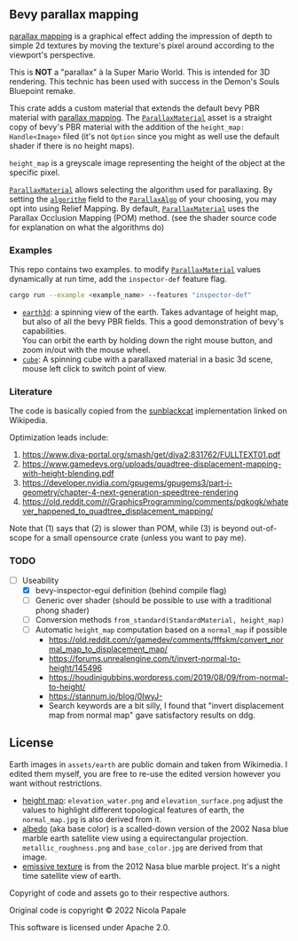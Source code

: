 ## Bevy parallax mapping

[parallax mapping] is a graphical effect adding the impression of depth to
simple 2d textures by moving the texture's pixel around according to the
viewport's perspective.

This is **NOT** a "parallax" à la Super Mario World. This is intended for 3D
rendering. This technic has been used with success in the Demon's Souls
Bluepoint remake.

This crate adds a custom material that extends the default bevy PBR material
with [parallax mapping]. The [`ParallaxMaterial`] asset is a straight copy
of bevy's PBR material with the addition of the `height_map: Handle<Image>`
filed (it's not `Option` since you might as well use the default shader if
there is no height maps).

`height_map` is a greyscale image representing the height of the object at the
specific pixel.

[`ParallaxMaterial`] allows selecting the algorithm used for parallaxing. By
setting the [`algorithm`] field to the [`ParallaxAlgo`] of your choosing, you
may opt into using Relief Mapping. By default, [`ParallaxMaterial`] uses the
Parallax Occlusion Mapping (POM) method. (see the shader source code for
explanation on what the algorithms do)

### Examples

This repo contains two examples. to modify [`ParallaxMaterial`] values
dynamically at run time, add the `inspector-def` feature flag.

```bash
cargo run --example <example_name> --features "inspector-def"
```

- [`earth3d`]: a spinning view of the earth. Takes advantage of height map,
  but also of all the bevy PBR fields. This a good demonstration of bevy's
  capabilities.
  \
  You can orbit the earth by holding down the right mouse button, and zoom
  in/out with the mouse wheel.
- [`cube`]: A spinning cube with a parallaxed material in a basic 3d scene,
  mouse left click to switch point of view.

  
### Literature

The code is basically copied from the [sunblackcat] implementation linked
on Wikipedia.

Optimization leads include:

1. <https://www.diva-portal.org/smash/get/diva2:831762/FULLTEXT01.pdf>
2. <https://www.gamedevs.org/uploads/quadtree-displacement-mapping-with-height-blending.pdf>
3. <https://developer.nvidia.com/gpugems/gpugems3/part-i-geometry/chapter-4-next-generation-speedtree-rendering>
4. <https://old.reddit.com/r/GraphicsProgramming/comments/pgkogk/whatever_happened_to_quadtree_displacement_mapping/>

Note that (1) says that (2) is slower than POM, while (3) is beyond out-of-scope
for a small opensource crate (unless you want to pay me).

### TODO

- [ ] Useability
  - [X] bevy-inspector-egui definition (behind compile flag)
  - [ ] Generic over shader (should be possible to use with a
        traditional phong shader)
  - [ ] Conversion methods `from_standard(StandardMaterial, height_map)`
  - [ ] Automatic `height_map` computation based on a `normal_map` if possible
    - <https://old.reddit.com/r/gamedev/comments/fffskm/convert_normal_map_to_displacement_map/>
    - <https://forums.unrealengine.com/t/invert-normal-to-height/145496>
    - <https://houdinigubbins.wordpress.com/2019/08/09/from-normal-to-height/>
    - <https://stannum.io/blog/0IwyJ->
    - Search keywords are a bit silly, I found that "invert displacement map from normal map" gave
      satisfactory results on ddg.

## License

Earth images in `assets/earth` are public domain and taken from Wikimedia. I edited them myself, you
are free to re-use the edited version however you want without restrictions.

- [height map]: `elevation_water.png` and `elevation_surface.png` adjust the values to highlight
  different topological features of earth, the `normal_map.jpg` is also derived from it.
- [albedo] (aka base color) is a scalled-down version of the 2002 Nasa blue marble earth satellite
  view using a equirectangular projection. `metallic_roughness.png` and `base_color.jpg` are derived
  from that image.
- [emissive texture] is from the 2012 Nasa blue marble project. It's a night time satellite view of
  earth.

Copyright of code and assets go to their respective authors.

Original code is copyright © 2022 Nicola Papale

This software is licensed under Apache 2.0.


[parallax mapping]: https://en.wikipedia.org/wiki/Parallax_mapping
[parallax occlusion mapping]: https://en.wikipedia.org/wiki/Parallax_occlusion_mapping
[sunblackcat]: https://web.archive.org/web/20150419215321/http://sunandblackcat.com/tipFullView.php?l=eng&topicid=28
[height map]: https://commons.wikimedia.org/wiki/File:Earth_dry_elevation.png
[albedo]: https://commons.wikimedia.org/wiki/File:Blue_Marble_2002_bg21600.png
[emissive texture]: https://commons.wikimedia.org/wiki/File:Composite_map_of_the_world_2012.jpg
[`ParallaxMaterial`]: https://docs.rs/bevy_mod_paramap/0.1.0/bevy_mod_paramap/struct.ParallaxMaterial.html
[`algorithm`]: https://docs.rs/bevy_mod_paramap/0.1.0/bevy_mod_paramap/struct.ParallaxMaterial.html#algorithm
[`ParallaxAlgo`]: https://docs.rs/bevy_mod_paramap/0.1.0/bevy_mod_paramap/enum.ParallaxAlgo.html
[`cube`]: https://github.com/nicopap/bevy_mod_paramap/blob/main/examples/cube.rs
[`earth3d`]: https://github.com/nicopap/bevy_mod_paramap/blob/main/examples/earth3d.rs
